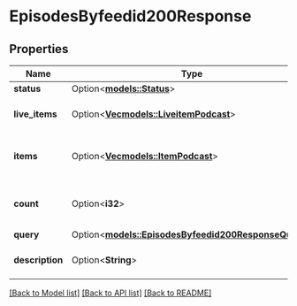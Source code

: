 # EpisodesByfeedid200Response

## Properties

Name | Type | Description | Notes
------------ | ------------- | ------------- | -------------
**status** | Option<[**models::Status**](status.md)> |  | [optional]
**live_items** | Option<[**Vec<models::LiveitemPodcast>**](liveitem_podcast.md)> | List of live episodes for feed  | [optional]
**items** | Option<[**Vec<models::ItemPodcast>**](item_podcast.md)> | List of episodes matching request  | [optional]
**count** | Option<**i32**> | Number of items returned in request  | [optional]
**query** | Option<[**models::EpisodesByfeedid200ResponseQuery**](episodes_byfeedid_200_response_query.md)> |  | [optional]
**description** | Option<**String**> | Description of the response  | [optional]

[[Back to Model list]](../README.md#documentation-for-models) [[Back to API list]](../README.md#documentation-for-api-endpoints) [[Back to README]](../README.md)


